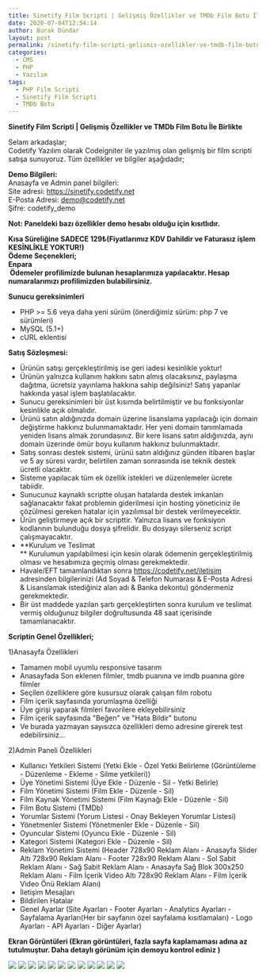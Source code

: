 ```yaml
---
title: Sinetify Film Scripti | Gelişmiş Özellikler ve TMDb Film Botu İle Birlikte
date: 2020-07-04T12:54:14
author: Burak Dündar
layout: post
permalink: /sinetify-film-scripti-gelismis-ozellikler-ve-tmdb-film-botu-ile-birlikte/
categories:
  - CMS
  - PHP
  - Yazılım
tags:
  - PHP Film Scripti
  - Sinetify Film Scripti
  - TMDb Botu
---
```

<strong>Sinetify Film Scripti | Gelişmiş Özellikler ve TMDb Film Botu İle Birlikte</strong>

Selam arkadaşlar;  
Codetify Yazılım olarak Codeigniter ile yazılmış olan gelişmiş bir film scripti satışa sunuyoruz. Tüm özellikler ve bilgiler aşağıdadır;

**Demo Bilgileri:**  
Anasayfa ve Admin panel bilgileri:  
Site adresi: <a href="https://sinetify.codetify.net/" target="_blank">https://sinetify.codetify.net</a>  
E-Posta Adresi: <demo@codetify.net>  
Şifre: codetify_demo

**Not: Paneldeki bazı özellikler demo hesabı olduğu için kısıtlıdır.**

<strong>Kısa Süreliğine SADECE 129₺(Fiyatlarımız KDV Dahildir ve Faturasız işlem KESİNLİKLE YOKTUR!)</strong><br /><strong>Ödeme Seçenekleri;</strong><br /><strong>Enpara</strong><br /><strong>&nbsp;Ödemeler profilimizde bulunan hesaplarımıza yapılacaktır. Hesap numaralarımızı profilimizden bulabilirsiniz.</strong>

**Sunucu gereksinimleri**

* PHP >= 5.6 veya daha yeni sürüm (önerdiğimiz sürüm: php 7 ve sürümleri)
* MySQL (5.1+)
* cURL eklentisi

**Satış Sözleşmesi:**

* Ürünün satışı gerçekleştirilmiş ise geri iadesi kesinlikle yoktur!
* Ürünün yalnızca kullanım hakkını satın almış olacaksınız, paylaşma dağıtma, ücretsiz yayınlama hakkına sahip değilsiniz! Satış yapanlar hakkında yasal işlem başlatılacaktır.
* Sunucu gereksinimleri bir üst kısımda belirtilmiştir ve bu fonksiyonlar kesinlikle açık olmalıdır.
* Ürünü satın aldığınızda domain üzerine lisanslama yapılacağı için domain değiştirme hakkınız bulunmamaktadır. Her yeni domain tanımlamada yeniden lisans almak zorundasınız. Bir kere lisans satın aldığınızda, aynı domain üzerinde ömür boyu kullanım hakkınız bulunmaktadır.
* Satış sonrası destek sistemi, ürünü satın aldığınız günden itibaren başlar ve 5 ay süresi vardır, belirtilen zaman sonrasında ise teknik destek ücretli olacaktır.
* Sisteme yapılacak tüm ek özellik istekleri ve düzenlemeler ücrete tabiidir.
* Sunucunuz kaynaklı scriptte oluşan hatalarda destek imkanları sağlanacaktır fakat problemin giderilmesi için hosting yöneticiniz ile çözülmesi gereken hatalar için yazılımsal bir destek verilmeyecektir.
* Ürün geliştirmeye açık bir scripttir. Yalnızca lisans ve fonksiyon kodlarının bulunduğu dosya şifrelidir. Bu dosyayı silerseniz script çalışmayacaktır.
* **Kurulum ve Teslimat  
** Kurulumun yapılabilmesi için kesin olarak ödemenin gerçekleştirilmiş olması ve hesabımıza geçmiş olması gerekmektedir.
* Havale/EFT tamamlandıktan sonra <a href="https://codetify.net/iletisim" target="_blank">https://codetify.net/iletisim</a> adresinden bilgilerinizi (Ad Soyad & Telefon Numarası & E-Posta Adresi & Lisanslamak istediğiniz alan adı & Banka dekontu) göndermeniz gerekmektedir.
* Bir üst maddede yazılan şartı gerçekleştirten sonra kurulum ve teslimat vermiş olduğunuz bilgiler doğrultusunda 48 saat içerisinde tamamlanacaktır.

**Scriptin Genel Özellikleri;**

1)Anasayfa Özellikleri

* Tamamen mobil uyumlu responsive tasarım
* Anasayfada Son eklenen filmler, tmdb puanına ve imdb puanına göre filmler
* Seçilen özelliklere göre kusursuz olarak çalışan film robotu
* Film içerik sayfasında yorumlaşma özelliği
* Üye girişi yaparak filmleri favorilere ekleyebilirsiniz
* Film içerik sayfasında "Beğen" ve "Hata Bildir" butonu
* Ve burada yazmayan sayısızca özellikleri demo adresine girerek test edebilirsiniz...

2)Admin Paneli Özellikleri

* Kullanıcı Yetkileri Sistemi (Yetki Ekle - Özel Yetki Belirleme (Görüntüleme - Düzenleme - Ekleme - Silme yetkileri))
* Üye Yönetimi Sistemi (Üye Ekle - Düzenle - Sil - Yetki Belirle)
* Film Yönetimi Sistemi (Film Ekle - Düzenle - Sil)
* Film Kaynak Yönetimi Sistemi (Film Kaynağı Ekle - Düzenle - Sil)
* Film Botu Sistemi (TMDb)
* Yorumlar Sistemi (Yorum Listesi - Onay Bekleyen Yorumlar Listesi)
* Yönetmenler Sistemi (Yönetmenler Ekle - Düzenle - Sil)
* Oyuncular Sistemi (Oyuncu Ekle - Düzenle - Sil)
* Kategori Sistemi (Kategori Ekle - Düzenle - Sil)
* Reklam Yönetimi Sistemi (Header 728x90 Reklam Alanı - Anasayfa Slider Altı 728x90 Reklam Alanı - Footer 728x90 Reklam Alanı - Sol Sabit Reklam Alanı - Sağ Sabit Reklam Alanı - Anasayfa Sağ Blok 300x250 Reklam Alanı - Film İçerik Video Altı 728x90 Reklam Alanı - Film İçerik Video Önü Reklam Alanı)
* İletişim Mesajları
* Bildirilen Hatalar
* Genel Ayarlar (Site Ayarları - Footer Ayarları - Analytics Ayarları - Sayfalama Ayarları(Her bir sayfanın özel sayfalama kısıtlamaları) - Logo Ayarları - API Ayarları - Diğer Ayarlar)

**Ekran Görüntüleri (Ekran görüntüleri, fazla sayfa kaplamaması adına az tutulmuştur. Daha detaylı görünüm için demoyu kontrol ediniz )**

<img src="https://cdn.r10.net/editor/103319/1221877896.png" class="img-fluid">

<img src="https://cdn.r10.net/editor/103319/3102360324.png" class="img-fluid">

<img src="https://cdn.r10.net/editor/103319/802134791.png" class="img-fluid">

<img src="https://cdn.r10.net/editor/103319/1488523929.png" class="img-fluid">

<img src="https://cdn.r10.net/editor/103319/2557680890.png" class="img-fluid">

<img src="https://cdn.r10.net/editor/103319/2399357948.png" class="img-fluid">

<img src="https://cdn.r10.net/editor/103319/1061938011.png" class="img-fluid">

<img src="https://cdn.r10.net/editor/103319/4053946228.png" class="img-fluid">

<img src="https://cdn.r10.net/editor/103319/3554993356.png" class="img-fluid">

<img src="https://cdn.r10.net/editor/103319/1719820973.png" class="img-fluid">

<img src="https://cdn.r10.net/editor/103319/2676131284.png" class="img-fluid">

<img src="https://cdn.r10.net/editor/103319/2368515510.png" class="img-fluid">